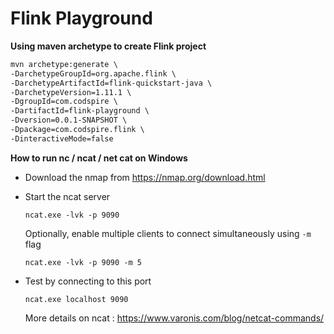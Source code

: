 # Flink Playground

**Using maven archetype to create Flink project**

```markdown
mvn archetype:generate \
-DarchetypeGroupId=org.apache.flink \
-DarchetypeArtifactId=flink-quickstart-java \
-DarchetypeVersion=1.11.1 \
-DgroupId=com.codspire \
-DartifactId=flink-playground \
-Dversion=0.0.1-SNAPSHOT \
-Dpackage=com.codspire.flink \
-DinteractiveMode=false
```

**How to run nc / ncat / net cat on Windows**

* Download the nmap from https://nmap.org/download.html
* Start the ncat server
  ```shell
  ncat.exe -lvk -p 9090
  ```
  Optionally, enable multiple clients to connect simultaneously using ```-m``` flag
  ```shell
  ncat.exe -lvk -p 9090 -m 5
  ```

* Test by connecting to this port
  ```shell
  ncat.exe localhost 9090
  ```
  More details on ncat : https://www.varonis.com/blog/netcat-commands/